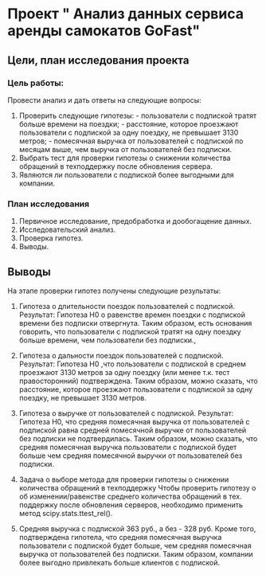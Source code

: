 # Проект " Анализ данных сервиса аренды самокатов GoFast"

## Цели, план исследования проекта


###  Цель работы:
Провести анализ и дать ответы на следующие вопросы:

   1. Проверить следующие гипотезы:
    - пользователи с подпиской тратят больше времени на поездки;
    - расстояние, которое проезжают пользователи с подпиской за одну поездку, не превышает 3130 метров;
    - помесячная выручка от пользователей с подпиской по месяцам выше, чем выручка от пользователей без подписки.
   3. Выбрать тест для проверки гипотезы  о снижении количества обращений в техподдержку после обновления сервера.
   5. Являются ли пользователи с подпиской более выгодными для компании.


### План исследования

1. Первичное исследование, предобработка и дообогащение данных.
2. Исследовательский анализ. 
3. Проверка гипотез.
4. Выводы.

## Выводы

На этапе проверки гипотез получены следующие результаты:

1. Гипотеза о длительности поездок пользователей с подпиской. 
    Результат: Гипотеза H0 о равенстве времен поездки с подпиской времени без подписки отвергнута.
    Таким образом, есть основания говорить, что пользователи с подпиской тратят на одну поездку больше времени, чем пользователи без подписки.,

2. Гипотеза о дальности поездок пользователей с подпиской.
    Результат: Гипотеза H0 ,что пользователи с подпиской в среднем проезжают 3130 метров за одну поездку (или менее т.к. тест правосторонний) подтверждена.
    Таким образом, можно сказать, что расстояние, которое проезжают пользователи с подпиской за одну поездку, не превышает 3130 метров.

3. Гипотеза о выручке от пользователей  с подпиской.
    Результат: Гипотеза H0, что средняя помесячная выручка от пользователей с подпиской равна средней помесячной выручке от пользователей без подписки не подтвердилась. 
    Таким образом, можно сказать, что средняя помесячная выручка пользователи с подпиской будет больше чем средняя помесячной выручки от пользователей без подписки. 

4. Задача о выборе метода для проверки гипотезы о снижении количества обращений в техподдержку
    Чтобы проверить гипотезу о об изменении/равенстве среднего количества обращений в тех. 
поддержку после обновления серверов, необходимо применить метод scipy.stats.ttest_rel().

5. Средняя выручка с подпиской 363 руб., а без - 328 руб. Кроме того, подтверждена гипотела, 
что средняя помесячная выручка пользователи с подпиской будет больше, чем средняя помесячная 
выручка от пользователей без подписки.
   Таким образом, компании более выгодно привлекать больше клиентов с подпиской.
